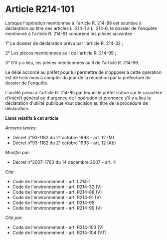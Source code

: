 # Article R214-101

Lorsque l'opération mentionnée à l'article R. 214-88 est soumise à déclaration au titre des articles L. 214-1 à L. 214-6, le
dossier de l'enquête mentionné à l'article R. 214-91 comprend les pièces suivantes : 

1° Le dossier de déclaration prévu par l'article R. 214-32 ; 

2° Les pièces mentionnées au I de l'article R. 214-99 ; 

3° S'il y a lieu, les pièces mentionnées au II de l'article R. 214-99. 

Le délai accordé au préfet pour lui permettre de s'opposer à cette opération est de trois mois à compter du jour de la
réception par la préfecture du dossier de l'enquête. 

L'arrêté prévu à l'article R. 214-95 par lequel le préfet statue sur le caractère d'intérêt général ou d'urgence de
l'opération et prononce s'il y a lieu la déclaration d'utilité publique vaut décision au titre de la procédure de
déclaration.

**Liens relatifs à cet article**

_Anciens textes_:

  - Décret n°93-1182 du 21 octobre 1993 - art. 12 (M)
  - Décret n°93-1182 du 21 octobre 1993 - art. 12 (Ab)

_Modifié par_:

  - Décret n°2007-1760 du 14 décembre 2007 - art. 4

_Cite_:

  - Code de l'environnement - art. L214-1
  - Code de l'environnement - art. R214-32 (V)
  - Code de l'environnement - art. R214-88 (V)
  - Code de l'environnement - art. R214-91 (V)
  - Code de l'environnement - art. R214-95
  - Code de l'environnement - art. R214-99 (V)

_Cité par_:

  - Code de l'environnement - art. R214-103 (V)
  - Code de l'environnement - art. R214-104 (VT)
